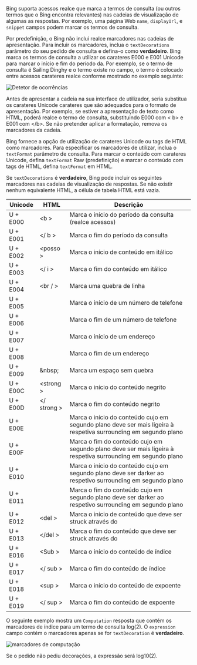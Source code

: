 Bing suporta acessos realce que marca a termos de consulta (ou outros termos que o Bing encontra relevantes) nas cadeias de visualização de algumas as respostas. Por exemplo, uma página Web `name`, `displayUrl`, e `snippet` campos podem marcar os termos de consulta.

Por predefinição, o Bing não inclui realce marcadores nas cadeias de apresentação. Para incluir os marcadores, inclua o `textDecorations` parâmetro do seu pedido de consulta e defina-o como **verdadeiro**. Bing marca os termos de consulta a utilizar os carateres E000 e E001 Unicode para marcar o início e fim do período da. Por exemplo, se o termo de consulta é Sailing Dinghy e o termo existe no campo, o termo é colocado entre acessos carateres realce conforme mostrado no exemplo seguinte:  
  
![Detetor de ocorrências](./media/cognitive-services-bing-hit-highlighting/bing-hit-highlighting.PNG) 

Antes de apresentar a cadeia na sua interface de utilizador, seria substitua os carateres Unicode carateres que são adequados para o formato de apresentação. Por exemplo, se estiver a apresentação de texto como HTML, poderá realce o termo de consulta, substituindo E000 com < b\> e E001 com </b\>. Se não pretender aplicar a formatação, remova os marcadores da cadeia. 

Bing fornece a opção de utilização de carateres Unicode ou tags de HTML como marcadores. Para especificar os marcadores de utilizar, inclua o `textFormat` parâmetro de consulta. Para marcar o conteúdo com carateres Unicode, defina `textFormat` Raw (predefinição) e marcar o conteúdo com tags de HTML, defina `textFormat` em HTML. 
  
Se `textDecorations` é **verdadeiro**, Bing pode incluir os seguintes marcadores nas cadeias de visualização de respostas. Se não existir nenhum equivalente HTML, a célula de tabela HTML está vazia.

|Unicode|HTML|Descrição
|-|-|-
|U + E000|\<b >|Marca o início do período da consulta (realce acessos)
|U + E001|\</ b >|Marca o fim do período da consulta
|U + E002|\<posso >|Marca o início de conteúdo em itálico 
|U + E003|\</ i >|Marca o fim do conteúdo em itálico
|U + E004|\<br / >|Marca uma quebra de linha
|U + E005||Marca o início de um número de telefone
|U + E006||Marca o fim de um número de telefone
|U + E007||Marca o início de um endereço
|U + E008||Marca o fim de um endereço
|U + E009|\&nbsp;|Marca um espaço sem quebra
|U + E00C|\<strong >|Marca o início do conteúdo negrito
|U + E00D|\</ strong >|Marca o fim do conteúdo negrito
|U + E00E||Marca o início do conteúdo cujo em segundo plano deve ser mais ligeira à respetiva surrounding em segundo plano
|U + E00F||Marca o fim do conteúdo cujo em segundo plano deve ser mais ligeira à respetiva surrounding em segundo plano
|U + E010||Marca o início do conteúdo cujo em segundo plano deve ser darker ao respetivo surrounding em segundo plano
|U + E011||Marca o fim do conteúdo cujo em segundo plano deve ser darker ao respetivo surrounding em segundo plano
|U + E012|\<del >|Marca o início de conteúdo que deve ser struck através do
|U + E013|\</del >|Marca o fim do conteúdo que deve ser struck através do
|U + E016|\<Sub >|Marca o início do conteúdo de índice
|U + E017|\</ sub >|Marca o fim do conteúdo de índice
|U + E018|\<sup >|Marca o início do conteúdo de expoente
|U + E019|\</ sup >|Marca o fim do conteúdo de expoente

O seguinte exemplo mostra um `Computation` resposta que contém os marcadores de índice para um termo de consulta log(2). O `expression` campo contém o marcadores apenas se for `textDecoration` é **verdadeiro**.

![marcadores de computação](./media/cognitive-services-bing-hit-highlighting/bing-markers-computation.PNG) 

Se o pedido não pediu decorações, a expressão será log10(2). 
  
